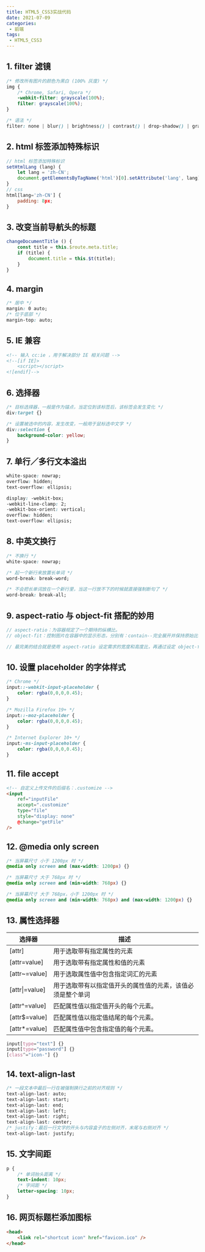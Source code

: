```yaml
---
title: HTML5_CSS3实战代码
date: 2021-07-09
categories:
 - 前端
tags:
 - HTML5_CSS3
---
```


<!-- more -->



## 1. filter 滤镜

```css
/* 修改所有图片的颜色为黑白 (100% 灰度) */
img {
    /* Chrome, Safari, Opera */
    -webkit-filter: grayscale(100%);
    filter: grayscale(100%);
}

/* 语法 */
filter: none | blur() | brightness() | contrast() | drop-shadow() | grayscale() | hue-rotate() | invert() | opacity() | saturate() | sepia() | url();
```



## 2. html 标签添加特殊标识

```javascript
// html 标签添加特殊标识
setHtmlLang (lang) {
    let lang = 'zh-CN';
	document.getElementsByTagName('html')[0].setAttribute('lang', lang);
}
// css
html[lang='zh-CN'] {
    padding: 8px;
}
```



## 3. 改变当前导航头的标题

```javascript
changeDocumentTitle () {
    const title = this.$route.meta.title;
    if (title) {
    	document.title = this.$t(title);
    }
}
```



## 4. margin

```css
/* 居中 */
margin: 0 auto;
/* 位于底部 */
margin-top: auto;
```



## 5. IE 兼容

```html
<!-- 输入 cc:ie ，用于解决部分 IE 相关问题 -->
<!--[if IE]>
	<script></script>
<![endif]-->
```



## 6. 选择器 

```css
/* 目标选择器，一般是作为锚点，当定位到该标签后，该标签会发生变化 */
div:target {}

/* 设置被选中的内容，发生改变，一般用于鼠标选中文字 */
div::selection {
    background-color: yellow;
}
```



## 7. 单行／多行文本溢出

```css
white-space: nowrap;
overflow: hidden;
text-overflow: ellipsis;

display: -webkit-box;
-webkit-line-clamp: 2;
-webkit-box-orient: vertical;
overflow: hidden;
text-overflow: ellipsis;
```



## 8. 中英文换行

```css
/* 不换行 */
white-space: nowrap;

/* 起一个新行来放置长单词 */
word-break: break-word;

/* 不会把长单词放在一个新行里，当这一行放不下的时候就直接强制断句了 */
word-break: break-all;
```



## 9. aspect-ratio 与 object-fit 搭配的妙用

```javascript
// aspect-ratio：为容器规定了一个期待的纵横比。
// object-fit：控制图片在容器中的显示形态，分别有：contain--完全展开并保持原始比例，fill--完全展开被拉伸铺满容器，cover--铺满容器并保持原始比例但被裁剪。

// 最完美的结合就是使用 aspect-ratio 设定需求的宽度和高度比，再通过设定 object-fit 值为 cover 使图片保持原来的形态，且使每个图片都保持相同的宽高。
```



## 10. 设置 placeholder 的字体样式

```css
/* Chrome */
input::-webkit-input-placeholder {
    color: rgba(0,0,0,0.45);
}

/* Mozilla Firefox 19+ */
input::-moz-placeholder {
    color: rgba(0,0,0,0.45);
}

/* Internet Explorer 10+ */
input:-ms-input-placeholder {
    color: rgba(0,0,0,0.45);
}
```



## 11. file accept

```html
<!-- 自定义上传文件的后缀名：.customize -->
<input
    ref="inputFile"
    accept=".customize"
    type="file"
    style="display: none"
    @change="getFile"
/>
```



## 12. @media only screen

```css
/* 当屏幕尺寸 小于 1200px 时 */
@media only screen and (max-width: 1200px) {}

/* 当屏幕尺寸 大于 768px 时 */
@media only screen and (min-width: 768px) {}

/* 当屏幕尺寸 大于 768px，小于 1200px 时 */
@media only screen and (min-width: 768px) and (max-width: 1200px) {}
```



## 13. 属性选择器

| 选择器         | 描述                                                       |
| -------------- | ---------------------------------------------------------- |
| [attr]         | 用于选取带有指定属性的元素                                 |
| [attr=value]   | 用于选取带有指定属性和值的元素                             |
| [attr~=value]  | 用于选取属性值中包含指定词汇的元素                         |
| [attr\|=value] | 用于选取带有以指定值开头的属性值的元素，该值必须是整个单词 |
| [attr^=value]  | 匹配属性值以指定值开头的每个元素。                         |
| [attr$=value]  | 匹配属性值以指定值结尾的每个元素。                         |
| [attr*=value]  | 匹配属性值中包含指定值的每个元素。                         |

```css
input[type="text"] {}
input[type="password"] {}
[class^="icon-"] {}
```



## 14. text-align-last

```css
/* 一段文本中最后一行在被强制换行之前的对齐规则 */
text-align-last: auto;
text-align-last: start;
text-align-last: end;
text-align-last: left;
text-align-last: right;
text-align-last: center;
/* justify：最后一行文字的开头与内容盒子的左侧对齐，末尾与右侧对齐 */
text-align-last: justify;
```



## 15. 文字间距

```css
p {
    /* 单词抬头距离 */
    text-indent: 10px;
    /* 字间距 */
    letter-spacing: 10px;
}
```



## 16. 网页标题栏添加图标

```html
<head>
	<link rel="shortcut icon" href="favicon.ico" />
</head>
```

